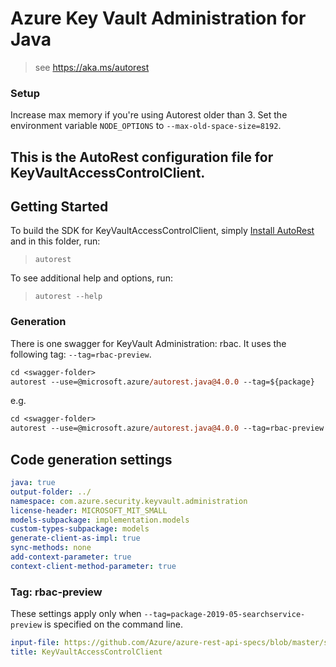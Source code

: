 # Azure Key Vault Administration for Java
> see https://aka.ms/autorest

### Setup
Increase max memory if you're using Autorest older than 3. Set the environment variable `NODE_OPTIONS` to `--max-old-space-size=8192`.

This is the AutoRest configuration file for KeyVaultAccessControlClient.
---
## Getting Started 
To build the SDK for KeyVaultAccessControlClient, simply [Install AutoRest](https://aka.ms/autorest/install) and in this folder, run:

> `autorest`

To see additional help and options, run:

> `autorest --help`

### Generation
There is one swagger for KeyVault Administration: rbac. It uses the following tag: `--tag=rbac-preview`.

```ps
cd <swagger-folder>
autorest --use=@microsoft.azure/autorest.java@4.0.0 --tag=${package} 
```

e.g.
```ps
cd <swagger-folder>
autorest --use=@microsoft.azure/autorest.java@4.0.0 --tag=rbac-preview  
```
## Code generation settings
``` yaml
java: true
output-folder: ../
namespace: com.azure.security.keyvault.administration
license-header: MICROSOFT_MIT_SMALL
models-subpackage: implementation.models
custom-types-subpackage: models
generate-client-as-impl: true
sync-methods: none
add-context-parameter: true
context-client-method-parameter: true
```

### Tag: rbac-preview
These settings apply only when `--tag=package-2019-05-searchservice-preview` is specified on the command line.

``` yaml $(tag) == 'rbac-preview'
input-file: https://github.com/Azure/azure-rest-api-specs/blob/master/specification/keyvault/data-plane/Microsoft.KeyVault/preview/7.2-preview/rbac.json
title: KeyVaultAccessControlClient
```
